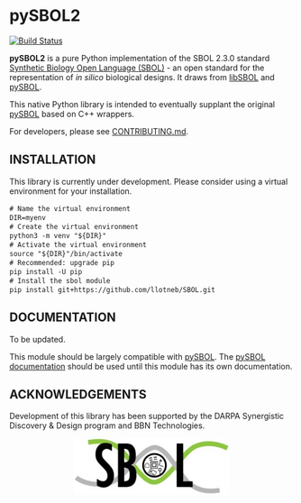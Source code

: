 # pySBOL2
[![Build Status](https://travis-ci.org/SynBioDex/pySBOL2.svg?branch=master)](https://travis-ci.org/SynBioDex/pySBOL2)

**pySBOL2** is a pure Python implementation of the SBOL 2.3.0 standard [Synthetic Biology Open Language (SBOL)](http://www.sbolstandard.org/) - 
an open standard for the representation of *in silico* biological designs. It draws from [libSBOL](https://github.com/SynBioDex/libSBOL)
and [pySBOL](https://github.com/SynBioDex/pySBOL).

This native Python library is intended to eventually supplant the original [pySBOL](https://github.com/SynBioDex/pySBOL) based on C++ wrappers.

For developers, please see [CONTRIBUTING.md](CONTRIBUTING.md).

## INSTALLATION

This library is currently under development. Please consider using a
virtual environment for your installation.

```shell
# Name the virtual environment
DIR=myenv
# Create the virtual environment
python3 -m venv "${DIR}"
# Activate the virtual environment
source "${DIR}"/bin/activate
# Recommended: upgrade pip
pip install -U pip
# Install the sbol module
pip install git+https://github.com/llotneb/SBOL.git
```

## DOCUMENTATION

To be updated.

This module should be largely compatible with
[pySBOL](https://github.com/SynBioDex/pySBOL).
The [pySBOL documentation](https://pysbol2.readthedocs.io/en/latest/index.html)
should be used until this module has its own documentation.

## ACKNOWLEDGEMENTS

Development of this library has been supported by the DARPA Synergistic Discovery & Design program and BBN Technologies.

<p align="center">
  <img src="./logo.jpg" height="100" />
</p>
